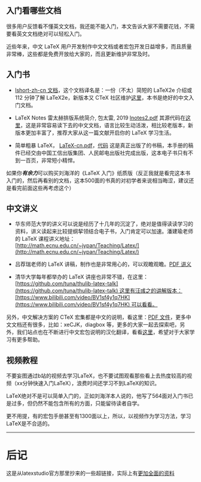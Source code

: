 ## 入门看哪些文档

很多用户反馈看不懂英文文档，我还能不能入门，本文告诉大家不需要花钱，不需要看英文文档绝对可以轻松入门。

近些年来，中文 LaTeX 用户开发制作中文文档或者宏包开发日益增多，而且质量非常棒，这些都是免费开放给大家的，而且更新维护非常及时。

## 入门书

- [lshort-zh-cn 文档](http://mirrors.ctan.org/info/lshort/chinese/lshort-zh-cn.pdf)，这个文档译名是：一份（不太）简短的 LaTeX2e 介绍或 112 分钟了解 LaTeX2e，新版本又 CTeX 社区维护[这里](https://github.com/CTeX-org/lshort-zh-cn)，本书是绝好的中文入门文档。

- LaTeX Notes 雷太赫排版系统简介, 包太雷, 2019 [lnotes2.pdf](https://pics.latexstudio.net/uploads/20210525/408a56c37299cd17d9580b6dbef99255.pdf) 其源代码在[这里](https://github.com/huangxg/lnotes)，这是非常容易读下去的中文文档，语言比较生动活泼，相比较老版本，新版本更加丰富了，推荐大家从这一篇文献开启你的 LaTeX 学习生活。

- 简单粗暴 LaTeX， [LaTeX-cn.pdf](https://pics.latexstudio.net/uploads/20210525/a00919a39b58e6f12fc1f1915bf4f207.pdf)，[代码](https://github.com/wklchris/Note-by-LaTeX) 这是真正出版了的书稿，本手册的稿件已经交由中国工信出版集团、人民邮电出版社完成出版，这本电子书只有不到一百页，非常短小精悍。


如果你***有余力***可以购买刘海洋的《LaTeX 入门》纸质版（反正我就是看完这本书入门的，然后再看别的文档，这本500面的书真的对初学者来说相当晦涩，建议还是看完前面这些再考虑这个）

## 中文讲义

- 华东师范大学的讲义可以说是经历了十几年的沉淀了，绝对是值得读读学习的资料，讲义读起来比较提纲挈领结合电子书，入门肯定可以加速。潘建瑜老师的 LaTeX 课程讲义地址：[http://math.ecnu.edu.cn/~jypan/Teaching/Latex/](http://math.ecnu.edu.cn/~jypan/Teaching/Latex/)

- 吕荐瑞老师的 LaTeX 讲稿，制作也是非常用心的，可以观瞻观瞻。[PDF 讲义](https://lvjr.bitbucket.io/tutorial/learn-latex.pdf)

- 清华大学每年都举办的 LaTeX 讲座也非常不错，在这里：[https://github.com/tuna/thulib-latex-talk](https://github.com/tuna/thulib-latex-talk) 这里有汪彧之的讲解版本：[https://www.bilibili.com/video/BV1sf4y1q7HK](https://www.bilibili.com/video/BV1sf4y1q7HK) 可以看看。

另外，中文解决方案的 CTeX 宏集都是中文的说明，看这里：[PDF 文件](http://mirrors.ctan.org/language/chinese/ctex/ctex.pdf)，更多中文文档还有很多，比如：xeCJK，diagbox 等，更多的大家一起去探索吧，另外，我们站点也在不断进行中文宏包说明的汉化翻译，看看[这里](https://www.latexstudio.net/index/lists/index/type/1/cate/16.html)，希望对于大家学习有更多帮助。

## 视频教程

不要妄图通过b站的视频去学习LaTeX，也不要试图观看那些看上去热度较高的视频（xx分钟快速入门LaTeX），浪费时间还学习不到LaTeX的知识。

LaTeX绝对不是可以简单入门的，正如刘海洋本人说的，他写了564面对入门书已是过多，但仍然不能包含所有的方面，只能留待读者自学。

更不用提，有的宏包手册甚至有1300面以上，所以，以视频作为学习方法，学习LaTeX是不合适的。
***
# 后记

这是从latexstudio官方那里抄来的一些超链接，实际上有[更加全面的资料](https://flowus.cn/latex/share/9dda2915-a3da-41c5-ac5e-4e03cf9f0b69 "极其全面，同时也说明我一开始就硬嗑刘海洋的latex入门这一行为的愚蠢" )
